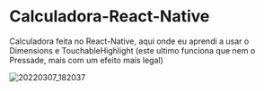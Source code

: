 # Calculadora-React-Native

Calculadora feita no React-Native, aqui onde eu aprendi a usar o Dimensions e TouchableHighlight (este ultimo funciona que nem o Pressade, mais com um efeito mais legal)

![20220307_182037](https://user-images.githubusercontent.com/82901722/157122694-bd285eeb-a0c6-4e09-9d68-38448d6460d9.gif)
